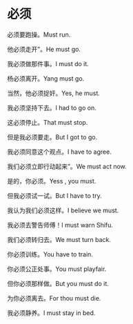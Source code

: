 # 必须

<p><span class="chinese">必须要跑操。</span><span class="english">Must run.</span></p>

<p><span class="chinese">他必须走开”。</span><span class="english">He must go.</span></p>

<p><span class="chinese">我必须做那件事。</span><span class="english">I must do it.</span></p>

<p><span class="chinese">杨必须离开。</span><span class="english">Yang must go.</span></p>

<p><span class="chinese">当然，他必须捉奸。</span><span class="english">Yes, he must.</span></p>

<p><span class="chinese">我必须坚持下去。</span><span class="english">I had to go on.</span></p>

<p><span class="chinese">这必须停止。</span><span class="english">That must stop.</span></p>

<p><span class="chinese">但是我必须要走。</span><span class="english">But I got to go.</span></p>

<p><span class="chinese">我必须同意这个观点。</span><span class="english">I have to agree.</span></p>

<p><span class="chinese">我们必须立即行动起来”。</span><span class="english">We must act now.</span></p>

<p><span class="chinese">是的，你必须。</span><span class="english">Yess , you must.</span></p>

<p><span class="chinese">但我必须试一试。</span><span class="english">But I have to try.</span></p>

<p><span class="chinese">我认为我们必须这样。</span><span class="english">I believe we must.</span></p>

<p><span class="chinese">我必须去警告师傅！</span><span class="english">I must warn Shifu.</span></p>

<p><span class="chinese">我们必须转归去。</span><span class="english">We must turn back.</span></p>

<p><span class="chinese">你必须训练。</span><span class="english">You have to train.</span></p>

<p><span class="chinese">你必须公正处事。</span><span class="english">You must playfair.</span></p>

<p><span class="chinese">但你必须那样做。</span><span class="english">But you must do it.</span></p>

<p><span class="chinese">为你必须离去。</span><span class="english">For  thou must die.</span></p>

<p><span class="chinese">我必须静养。</span><span class="english">I must stay in bed.</span></p>

